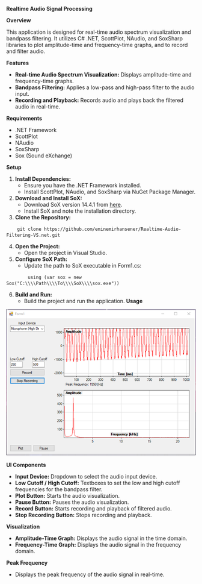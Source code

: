 **Realtime Audio Signal Processing**

**Overview**

This application is designed for real-time audio spectrum visualization and bandpass filtering. It utilizes C\# .NET, ScottPlot, NAudio, and SoxSharp libraries to plot amplitude-time and frequency-time graphs, and to record and filter audio.

**Features**

-   **Real-time Audio Spectrum Visualization:** Displays amplitude-time and frequency-time graphs.
-   **Bandpass Filtering:** Applies a low-pass and high-pass filter to the audio input.
-   **Recording and Playback:** Records audio and plays back the filtered audio in real-time.

**Requirements**

-   .NET Framework
-   ScottPlot
-   NAudio
-   SoxSharp
-   Sox (Sound eXchange)

**Setup**

1.  **Install Dependencies:**
    -   Ensure you have the .NET Framework installed.
    -   Install ScottPlot, NAudio, and SoxSharp via NuGet Package Manager.
2.  **Download and Install SoX:**
    -   Download SoX version 14.4.1 from [here](https://sourceforge.net/projects/sox/files/sox/14.4.1/).
    -   Install SoX and note the installation directory.
3.  **Clone the Repository:**
```
    git clone https://github.com/eminemirhansener/Realtime-Audio-Filtering-VS.net.git
```
4.  **Open the Project:**
    -   Open the project in Visual Studio.
5.  **Configure SoX Path:**
    -   Update the path to SoX executable in Form1.cs:
```
        using (var sox = new Sox("C:\\\\Path\\\\To\\\\SoX\\\\sox.exe"))
```
6.  **Build and Run:**
    -   Build the project and run the application.
**Usage**



![](media/9ea41edb454e800b3c97a041c49cd5ac.png)

**UI Components**

-   **Input Device:** Dropdown to select the audio input device.
-   **Low Cutoff / High Cutoff:** Textboxes to set the low and high cutoff frequencies for the bandpass filter.
-   **Plot Button:** Starts the audio visualization.
-   **Pause Button:** Pauses the audio visualization.
-   **Record Button:** Starts recording and playback of filtered audio.
-   **Stop Recording Button:** Stops recording and playback.

**Visualization**

-   **Amplitude-Time Graph:** Displays the audio signal in the time domain.
-   **Frequency-Time Graph:** Displays the audio signal in the frequency domain.

**Peak Frequency**

-   Displays the peak frequency of the audio signal in real-time.
